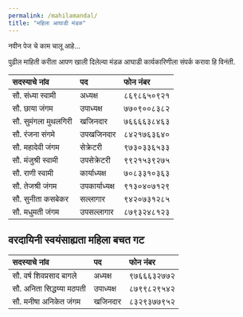 ```yaml
---
permalink: /mahilamandal/
title: "महिला आघाडी मंडळ"
---
```


नवीन पेज चे काम चालू आहे... 



पुढील माहिती करीता आपण खाली दिलेल्या मंडळ आघाडी कार्यकारिणीला संपर्क करावा हि विनंती.

| सदस्याचे नांव             | पद        | फोन नंबर     | 
| :--------------------  | :-------- | :---------- | 
| सौ. संध्या स्वामी          | अध्यक्ष      | ८६९८६५०९२१  |
| सौ. छाया जंगम          | उपाध्यक्ष     | ७७०९००८३८२  |
| सौ. सुमंगला  मुथलगिरी    | खजिनदार    | ७६६६६३८४६३  |
| सौ. रंजना संगमे          | उपखजिनदार | ८४२१७६३६४०   |
| सौ. महादेवी जंगम        | सेक्रेटरी     | ९७३०३३६५३३   |
| सौ. मंजुश्री स्वामी         | उपसेक्रेटरी   | ९९२१५३९२७५   |
| सौ. राणी स्वामी          | कार्याध्यक्ष    | ७०८३३१०३६३   |
| सौ. तेजश्री जंगम         | उपकार्याध्यक्ष  | ९१३०४०७१२९   |
| सौ. सुनीता कसबेकर      | सल्लागार    | ९४२०७३१२८५   |
| सौ. मधुमती जंगम        | उपसल्लागार  | ८७९३२४८१२३   |

## वरदायिनी स्वयंसाह्यता महिला बचत गट 

| सदस्याचे नांव               | पद        | फोन नंबर     | 
| :----------------------  | :-------- | :---------- | 
| सौ. वर्ष शिवप्रसाद बागले      |  अध्यक्ष        | ९७६६६३२७७२ |
| सौ. अनिता सिद्धय्या मठपती    |  उपाध्यक्ष      | ८७९९८२९५४२ |
| सौ. मनीषा अनिकेत जंगम      | खजिनदार    |  ८३२९३७७९५२ |

